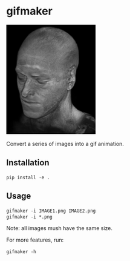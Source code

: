 # gifmaker

![Brain](brain.gif)

Convert a series of images into a gif animation.

## Installation
~~~
pip install -e .
~~~

## Usage
~~~
gifmaker -i IMAGE1.png IMAGE2.png
gifmaker -i *.png
~~~

Note: all images mush have the same size.

For more features, run:
~~~
gifmaker -h
~~~

